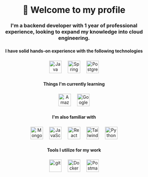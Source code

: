 <br clear="both">

<h1 align="center">👋 Welcome to my profile</h1>

###

<h3 align="center">I'm a backend developer with 1 year of professional experience, looking to expand my knowledge into cloud engineering.</h3>

###

<h4 align="center">I have solid hands-on experience with the following technologies</h4>

###

<div align="center">
  <a href="https://java.com/"><img src="https://skillicons.dev/icons?i=java" height="40" alt="Java"  /></a>
  <img width="12" />
  <a href="https://spring.io/"><img src="https://skillicons.dev/icons?i=spring" height="40" alt="Spring"  /></a>
  <img width="12" />
  <a href="https://postgresql.org/"><img src="https://skillicons.dev/icons?i=postgres" height="40" alt="PostgreSQL"  /></a>
</div>

###

<h4 align="center">Things I'm currently learning</h4>

###

<div align="center">
  <a href="https://aws.amazon.com/"><img src="https://skillicons.dev/icons?i=aws" height="40" alt="Amazon Web Services"  /></a>
  <img width="12" />
  <a href="https://cloud.google.com/"><img src="https://skillicons.dev/icons?i=gcp" height="40" alt="Google Cloud Platform"  /></a>
</div>

###

<h4 align="center">I'm also familiar with</h4>

###

<div align="center">
  <a href="https://mongodb.com/"><img src="https://skillicons.dev/icons?i=mongodb" height="40" alt="Mongo DB"  /></a>
  <img width="12" />
  <a href="https://developer.mozilla.org/docs/Web/JavaScript"><img src="https://skillicons.dev/icons?i=js" height="40" alt="JavaScript"  /></a>
  <img width="12" />
  <a href="https://react.dev/"><img src="https://skillicons.dev/icons?i=react" height="40" alt="React"  /></a>
  <img width="12" />
  <a href="https://tailwindcss.com/"><img src="https://skillicons.dev/icons?i=tailwind" height="40" alt="TailwindCSS"  /></a>
  <img width="12" />
  <a href="https://python.org/"><img src="https://skillicons.dev/icons?i=py" height="40" alt="Python"  /></a>
</div>

###

<h4 align="center">Tools I utilize for my work</h4>

###

<div align="center">
  <a href="https://git-scm.com/"><img src="https://skillicons.dev/icons?i=git" height="40" alt="git"  /></a>
  <img width="12" />
  <a href="https://docker.com/"><img src="https://skillicons.dev/icons?i=docker" height="40" alt="Docker"  /></a>
  <img width="12" />
  <a href="https://postman.com/"><img src="https://skillicons.dev/icons?i=postman" height="40" alt="Postman"  /></a>
</div>
